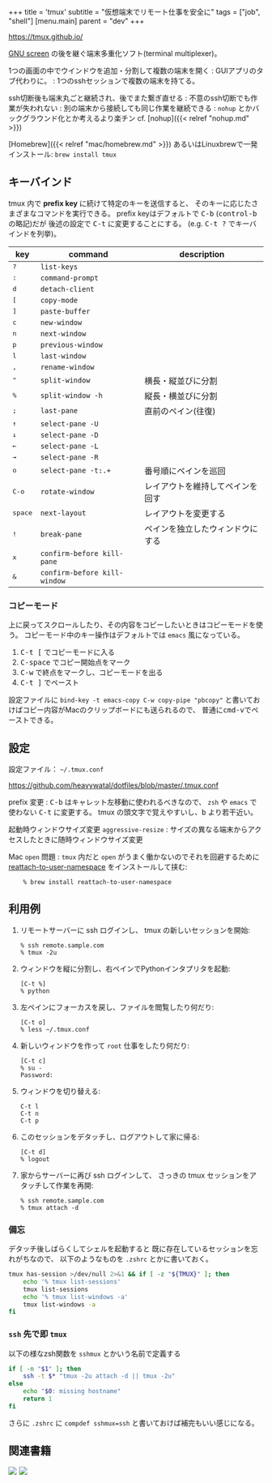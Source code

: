 +++
title = 'tmux'
subtitle = "仮想端末でリモート仕事を安全に"
tags = ["job", "shell"]
[menu.main]
  parent = "dev"
+++

<https://tmux.github.io/>

[GNU screen](https://www.gnu.org/software/screen/)
の後を継ぐ端末多重化ソフト(terminal multiplexer)。

1つの画面の中でウインドウを追加・分割して複数の端末を開く
:   GUIアプリのタブ代わりに。
:   1つのsshセッションで複数の端末を持てる。

ssh切断後も端末丸ごと継続され、後でまた繋ぎ直せる
:   不意のssh切断でも作業が失われない
:   別の端末から接続しても同じ作業を継続できる
:   `nohup` とかバックグラウンド化とか考えるより楽チン cf. [nohup]({{< relref "nohup.md" >}})

[Homebrew]({{< relref "mac/homebrew.md" >}}) あるいはLinuxbrewで一発インストール:
`brew install tmux`

## キーバインド

tmux 内で **prefix key** に続けて特定のキーを送信すると、
そのキーに応じたさまざまなコマンドを実行できる。
prefix keyはデフォルトで <kbd>C-b</kbd> (<kbd>control-b</kbd>の略記)だが
後述の設定で <kbd>C-t</kbd> に変更することにする。
(e.g. <kbd>C-t ?</kbd> でキーバインドを列挙)。

key          | command | description
------------ | ------- | -----------
<kbd>?</kbd> | `list-keys` |
<kbd>:</kbd> | `command-prompt` |
<kbd>d</kbd> | `detach-client` |
<kbd>[</kbd> | `copy-mode` |
<kbd>]</kbd> | `paste-buffer` |
<kbd>c</kbd> | `new-window` |
<kbd>n</kbd> | `next-window` |
<kbd>p</kbd> | `previous-window` |
<kbd>l</kbd> | `last-window` |
<kbd>,</kbd> | `rename-window` |
<kbd>"</kbd> | `split-window` | 横長・縦並びに分割
<kbd>%</kbd> | `split-window -h` | 縦長・横並びに分割
<kbd>;</kbd> | `last-pane` | 直前のペイン(往復)
<kbd>↑</kbd> | `select-pane -U` |
<kbd>↓</kbd> | `select-pane -D` |
<kbd>←</kbd> | `select-pane -L` |
<kbd>→</kbd> | `select-pane -R` |
<kbd>o</kbd> | `select-pane -t:.+` | 番号順にペインを巡回
<kbd>C-o</kbd> | `rotate-window` | レイアウトを維持してペインを回す
<kbd>space</kbd> | `next-layout` | レイアウトを変更する
<kbd>!</kbd> | `break-pane` | ペインを独立したウィンドウにする
<kbd>x</kbd> | `confirm-before kill-pane` |
<kbd>&</kbd> | `confirm-before kill-window` |


### コピーモード

上に戻ってスクロールしたり、その内容をコピーしたいときはコピーモードを使う。
コピーモード中のキー操作はデフォルトでは `emacs` 風になっている。

1.  <kbd>C-t [</kbd> でコピーモードに入る
2.  <kbd>C-space</kbd> でコピー開始点をマーク
3.  <kbd>C-w</kbd> で終点をマークし、コピーモードを出る
4.  <kbd>C-t ]</kbd> でペースト

設定ファイルに
`bind-key -t emacs-copy C-w copy-pipe "pbcopy"`
と書いておけばコピー内容がMacのクリップボードにも送られるので、
普通に<kbd>cmd-v</kbd>でペーストできる。

## 設定

設定ファイル： `~/.tmux.conf`

<https://github.com/heavywatal/dotfiles/blob/master/.tmux.conf>

prefix 変更
:   <kbd>C-b</kbd> はキャレット左移動に使われるべきなので、
    `zsh` や `emacs` で使わない <kbd>C-t</kbd> に変更する。
    tmux の頭文字で覚えやすいし、<kbd>b</kbd> より若干近い。

起動時ウィンドウサイズ変更 `aggressive-resize`
:   サイズの異なる端末からアクセスしたときに随時ウィンドウサイズ変更

Mac `open` 問題
:   `tmux` 内だと `open` がうまく働かないのでそれを回避するために
    [reattach-to-user-namespace](https://github.com/ChrisJohnsen/tmux-MacOSX-pasteboard)
    をインストールして挟む:

        % brew install reattach-to-user-namespace


## 利用例

1.  リモートサーバーに ssh ログインし、
    tmux の新しいセッションを開始:

        % ssh remote.sample.com
        % tmux -2u

2.  ウィンドウを縦に分割し、右ペインでPythonインタプリタを起動:

        [C-t %]
        % python

3.  左ペインにフォーカスを戻し、ファイルを閲覧したり何だり:

        [C-t o]
        % less ~/.tmux.conf

4.  新しいウィンドウを作って `root` 仕事をしたり何だり:

        [C-t c]
        % su -
        Password:

5.  ウィンドウを切り替える:

        C-t l
        C-t n
        C-t p

6.  このセッションをデタッチし、ログアウトして家に帰る:

        [C-t d]
        % logout

7.  家からサーバーに再び ssh ログインして、
    さっきの tmux セッションをアタッチして作業を再開:

        % ssh remote.sample.com
        % tmux attach -d

### 備忘

デタッチ後しばらくしてシェルを起動すると
既に存在しているセッションを忘れがちなので、
以下のようなものを `.zshrc` とかに書いておく。

```sh
tmux has-session >/dev/null 2>&1 && if [ -z "${TMUX}" ]; then
    echo '% tmux list-sessions'
    tmux list-sessions
    echo '% tmux list-windows -a'
    tmux list-windows -a
fi
```

### `ssh` 先で即 `tmux`

以下の様なzsh関数を `sshmux` とかいう名前で定義する

```sh
if [ -n "$1" ]; then
    ssh -t $* "tmux -2u attach -d || tmux -2u"
else
    echo "$0: missing hostname"
    return 1
fi
```

さらに `.zshrc` に `compdef sshmux=ssh`
と書いておけば補完もいい感じになる。

## 関連書籍

<a href="https://www.amazon.co.jp/dp/B01N9HBR3D/ref=as_li_ss_il?ie=UTF8&qid=1482495704&sr=8-1&keywords=tmux&linkCode=li2&tag=heavywatal-22&linkId=2268fb4c546ca41cbc2e83ff73aa983e" target="_blank"><img border="0" src="//ws-fe.amazon-adsystem.com/widgets/q?_encoding=UTF8&ASIN=B01N9HBR3D&Format=_SL160_&ID=AsinImage&MarketPlace=JP&ServiceVersion=20070822&WS=1&tag=heavywatal-22" ></a><img src="https://ir-jp.amazon-adsystem.com/e/ir?t=heavywatal-22&l=li2&o=9&a=B01N9HBR3D" width="1" height="1" border="0" alt="" style="border:none !important; margin:0px !important;" />
<a href="http://www.amazon.co.jp/gp/product/178398516X/ref=as_li_ss_il?ie=UTF8&camp=247&creative=7399&creativeASIN=178398516X&linkCode=as2&tag=heavywatal-22"><img border="0" src="http://ws-fe.amazon-adsystem.com/widgets/q?_encoding=UTF8&ASIN=178398516X&Format=_SL160_&ID=AsinImage&MarketPlace=JP&ServiceVersion=20070822&WS=1&tag=heavywatal-22" ></a><img src="http://ir-jp.amazon-adsystem.com/e/ir?t=heavywatal-22&l=as2&o=9&a=178398516X" width="1" height="1" border="0" alt="" style="border:none !important; margin:0px !important;" />
